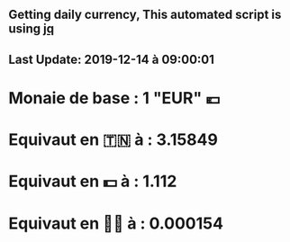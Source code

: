 ## Getting daily currency, This automated script is using [jq](https://stedolan.github.io/jq/)
## Last Update:  2019-12-14 à 09:00:01
 # Monaie de base : 1 "EUR" 💶 
 # Equivaut en 🇹🇳 à :  3.15849 
 # Equivaut en 💵 à : 1.112
 # Equivaut en 🐱‍💻 à :  0.000154
